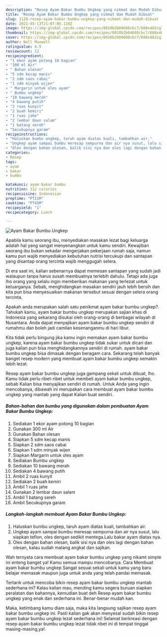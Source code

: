 ```yaml
---
description: "Resep Ayam Bakar Bumbu Ungkep yang nikmat dan Mudah Dibuat"
title: "Resep Ayam Bakar Bumbu Ungkep yang nikmat dan Mudah Dibuat"
slug: 1128-resep-ayam-bakar-bumbu-ungkep-yang-nikmat-dan-mudah-dibuat
date: 2021-05-13T21:07:05.110Z
image: https://img-global.cpcdn.com/recipes/0010b2b04608cbc7/680x482cq70/ayam-bakar-bumbu-ungkep-foto-resep-utama.jpg
thumbnail: https://img-global.cpcdn.com/recipes/0010b2b04608cbc7/680x482cq70/ayam-bakar-bumbu-ungkep-foto-resep-utama.jpg
cover: https://img-global.cpcdn.com/recipes/0010b2b04608cbc7/680x482cq70/ayam-bakar-bumbu-ungkep-foto-resep-utama.jpg
author: Nell Maxwell
ratingvalue: 4.5
reviewcount: 12
recipeingredient:
- "1 ekor ayam potong 10 bagian"
- "300 ml Air"
- " Bahan olesan"
- "5 sdm kecap manis"
- "2 sdm saos cabai"
- "1 sdm minyak wijen"
- " Margarin untuk oles ayam"
- " Bumbu ungkep"
- "10 bawang merah"
- "4 bawang putih"
- "2 ruas kunyit"
- "2 buah kemiri"
- "1 ruas jahe"
- "2 lembar daun salam"
- "1 batang sereh"
- "Secukupnya garam"
recipeinstructions:
- "Haluskan bumbu ungkep, taruh ayam diatas kuali, tambahkan air."
- "Ungkep ayam sampai bumbu meresap sempurna dan air nya susut, lalu siapkan teflon, oles dengan sedikit mentega.Lalu bakar ayam diatas nya."
- "Oles dengan bahan olesan, balik sisi nya dan oles lagi dengan bahan olesan, kalau sudah matang angkat dan sajikan."
categories:
- Resep
tags:
- ayam
- bakar
- bumbu

katakunci: ayam bakar bumbu 
nutrition: 112 calories
recipecuisine: Indonesian
preptime: "PT21M"
cooktime: "PT45M"
recipeyield: "1"
recipecategory: Lunch

---
```



![Ayam Bakar Bumbu Ungkep](https://img-global.cpcdn.com/recipes/0010b2b04608cbc7/680x482cq70/ayam-bakar-bumbu-ungkep-foto-resep-utama.jpg)

Apabila kamu seorang ibu, menyediakan masakan lezat bagi keluarga adalah hal yang sangat menyenangkan untuk kamu sendiri. Kewajiban seorang ibu bukan sekadar mengerjakan pekerjaan rumah saja, namun kamu pun wajib menyediakan kebutuhan nutrisi tercukupi dan santapan yang disantap orang tercinta wajib menggugah selera.

Di era  saat ini, kalian sebenarnya dapat memesan santapan yang sudah jadi walaupun tanpa harus susah membuatnya terlebih dahulu. Tetapi ada juga lho orang yang selalu ingin memberikan makanan yang terlezat untuk keluarganya. Sebab, menghidangkan masakan sendiri jauh lebih bersih dan kita pun bisa menyesuaikan makanan tersebut sesuai dengan selera orang tercinta. 



Apakah anda merupakan salah satu penikmat ayam bakar bumbu ungkep?. Tahukah kamu, ayam bakar bumbu ungkep merupakan sajian khas di Indonesia yang sekarang disukai oleh orang-orang di berbagai wilayah di Nusantara. Anda dapat menyajikan ayam bakar bumbu ungkep sendiri di rumahmu dan boleh jadi camilan kesenanganmu di hari libur.

Kita tidak perlu bingung jika kamu ingin memakan ayam bakar bumbu ungkep, karena ayam bakar bumbu ungkep tidak sukar untuk dicari dan juga kalian pun bisa menghidangkannya sendiri di rumah. ayam bakar bumbu ungkep bisa dimasak dengan beragam cara. Sekarang telah banyak banget resep modern yang membuat ayam bakar bumbu ungkep semakin lebih lezat.

Resep ayam bakar bumbu ungkep juga gampang sekali untuk dibuat, lho. Kamu tidak perlu ribet-ribet untuk membeli ayam bakar bumbu ungkep, sebab Kalian bisa menyajikan sendiri di rumah. Untuk Anda yang ingin mencobanya, dibawah ini merupakan cara membuat ayam bakar bumbu ungkep yang mantab yang dapat Kalian buat sendiri.

<!--inarticleads1-->

##### Bahan-bahan dan bumbu yang digunakan dalam pembuatan Ayam Bakar Bumbu Ungkep:

1. Sediakan 1 ekor ayam potong 10 bagian
1. Gunakan 300 ml Air
1. Gunakan  Bahan olesan
1. Siapkan 5 sdm kecap manis
1. Siapkan 2 sdm saos cabai
1. Siapkan 1 sdm minyak wijen
1. Siapkan  Margarin untuk oles ayam
1. Sediakan  Bumbu ungkep
1. Sediakan 10 bawang merah
1. Sediakan 4 bawang putih
1. Ambil 2 ruas kunyit
1. Sediakan 2 buah kemiri
1. Ambil 1 ruas jahe
1. Gunakan 2 lembar daun salam
1. Ambil 1 batang sereh
1. Ambil Secukupnya garam




<!--inarticleads2-->

##### Langkah-langkah membuat Ayam Bakar Bumbu Ungkep:

1. Haluskan bumbu ungkep, taruh ayam diatas kuali, tambahkan air.
1. Ungkep ayam sampai bumbu meresap sempurna dan air nya susut, lalu siapkan teflon, oles dengan sedikit mentega.Lalu bakar ayam diatas nya.
1. Oles dengan bahan olesan, balik sisi nya dan oles lagi dengan bahan olesan, kalau sudah matang angkat dan sajikan.




Wah ternyata cara membuat ayam bakar bumbu ungkep yang nikamt simple ini enteng banget ya! Kamu semua mampu mencobanya. Cara Membuat ayam bakar bumbu ungkep Sangat sesuai sekali untuk kamu yang baru belajar memasak maupun juga untuk anda yang telah pandai memasak.

Tertarik untuk mencoba bikin resep ayam bakar bumbu ungkep mantab sederhana ini? Kalau kalian mau, mending kamu segera buruan siapkan peralatan dan bahannya, kemudian buat deh Resep ayam bakar bumbu ungkep yang enak dan sederhana ini. Benar-benar mudah kan. 

Maka, ketimbang kamu diam saja, maka kita langsung sajikan resep ayam bakar bumbu ungkep ini. Pasti kalian gak akan menyesal sudah bikin resep ayam bakar bumbu ungkep lezat sederhana ini! Selamat berkreasi dengan resep ayam bakar bumbu ungkep lezat tidak ribet ini di tempat tinggal masing-masing,ya!.

